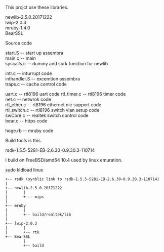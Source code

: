 This projct use these libraries.

newlib-2.5.0.20171222  
lwip-2.0.3  
mruby-1.4.0  
BearSSL

Source code 

start.S -- start up assembra  
main.c -- main  
syscalls.c -- dummy and sbrk function for newlib  

intr.c -- inturrupt code  
inthandler.S -- excemtion assembra  
traps.c -- cache control code  

uart.c -- rtl8196 uart code
rtl_timer.c -- rtl8196 timer code  
net.c -- netwrok code  
rtl_ether.c -- rt8196 ethernet nic support code  
rtl_switch.c -- rtl8196 switch vlan setup code  
swCore.c -- realtek switch control code  
bear.c -- https code

hoge.rb -- mruby code

Build tools is this.  

rsdk-1.5.5-5281-EB-2.6.30-0.9.30.3-110714  

I build on FreeBSD/amd64 10.4 used by linux emuration.  

sudo kldload linux

```
+-- rsdk (synblic link to rsdk-1.5.5-5281-EB-2.6.30-0.9.30.3-110714)
|
+-- newlib-2.5.0.20171222  
|       |  
|       +--- mips  
|  
+-- mruby  
|       |  
|       +-- build/realtek/lib  
|  
+-- lwip-2.0.3  
|       |  
|       +-- rtk  
+-- BearSSL
        |
        +-- build
```
